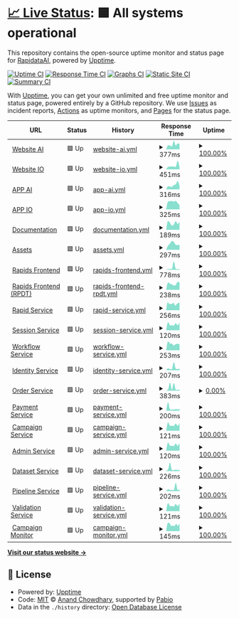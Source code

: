 # [📈 Live Status](https://RapidataAI.github.io/upptime): <!--live status--> **🟩 All systems operational**

This repository contains the open-source uptime monitor and status page for [RapidataAI](https://RapidataAI.github.io/upptime), powered by [Upptime](https://github.com/upptime/upptime).

[![Uptime CI](https://github.com/RapidataAI/upptime/workflows/Uptime%20CI/badge.svg)](https://github.com/RapidataAI/upptime/actions?query=workflow%3A%22Uptime+CI%22)
[![Response Time CI](https://github.com/RapidataAI/upptime/workflows/Response%20Time%20CI/badge.svg)](https://github.com/RapidataAI/upptime/actions?query=workflow%3A%22Response+Time+CI%22)
[![Graphs CI](https://github.com/RapidataAI/upptime/workflows/Graphs%20CI/badge.svg)](https://github.com/RapidataAI/upptime/actions?query=workflow%3A%22Graphs+CI%22)
[![Static Site CI](https://github.com/RapidataAI/upptime/workflows/Static%20Site%20CI/badge.svg)](https://github.com/RapidataAI/upptime/actions?query=workflow%3A%22Static+Site+CI%22)
[![Summary CI](https://github.com/RapidataAI/upptime/workflows/Summary%20CI/badge.svg)](https://github.com/RapidataAI/upptime/actions?query=workflow%3A%22Summary+CI%22)

With [Upptime](https://upptime.js.org), you can get your own unlimited and free uptime monitor and status page, powered entirely by a GitHub repository. We use [Issues](https://github.com/RapidataAI/upptime/issues) as incident reports, [Actions](https://github.com/RapidataAI/upptime/actions) as uptime monitors, and [Pages](https://RapidataAI.github.io/upptime) for the status page.

<!--start: status pages-->
<!-- This summary is generated by Upptime (https://github.com/upptime/upptime) -->
<!-- Do not edit this manually, your changes will be overwritten -->
<!-- prettier-ignore -->
| URL | Status | History | Response Time | Uptime |
| --- | ------ | ------- | ------------- | ------ |
| <img alt="" src="https://icons.duckduckgo.com/ip3/www.rapidata.ai.ico" height="13"> [Website AI](https://www.rapidata.ai) | 🟩 Up | [website-ai.yml](https://github.com/RapidataAI/upptime/commits/HEAD/history/website-ai.yml) | <details><summary><img alt="Response time graph" src="./graphs/website-ai/response-time-week.png" height="20"> 377ms</summary><br><a href="https://rapidataai.github.io/upptime/history/website-ai"><img alt="Response time 414" src="https://img.shields.io/endpoint?url=https%3A%2F%2Fraw.githubusercontent.com%2FRapidataAI%2Fupptime%2FHEAD%2Fapi%2Fwebsite-ai%2Fresponse-time.json"></a><br><a href="https://rapidataai.github.io/upptime/history/website-ai"><img alt="24-hour response time 431" src="https://img.shields.io/endpoint?url=https%3A%2F%2Fraw.githubusercontent.com%2FRapidataAI%2Fupptime%2FHEAD%2Fapi%2Fwebsite-ai%2Fresponse-time-day.json"></a><br><a href="https://rapidataai.github.io/upptime/history/website-ai"><img alt="7-day response time 377" src="https://img.shields.io/endpoint?url=https%3A%2F%2Fraw.githubusercontent.com%2FRapidataAI%2Fupptime%2FHEAD%2Fapi%2Fwebsite-ai%2Fresponse-time-week.json"></a><br><a href="https://rapidataai.github.io/upptime/history/website-ai"><img alt="30-day response time 350" src="https://img.shields.io/endpoint?url=https%3A%2F%2Fraw.githubusercontent.com%2FRapidataAI%2Fupptime%2FHEAD%2Fapi%2Fwebsite-ai%2Fresponse-time-month.json"></a><br><a href="https://rapidataai.github.io/upptime/history/website-ai"><img alt="1-year response time 414" src="https://img.shields.io/endpoint?url=https%3A%2F%2Fraw.githubusercontent.com%2FRapidataAI%2Fupptime%2FHEAD%2Fapi%2Fwebsite-ai%2Fresponse-time-year.json"></a></details> | <details><summary><a href="https://rapidataai.github.io/upptime/history/website-ai">100.00%</a></summary><a href="https://rapidataai.github.io/upptime/history/website-ai"><img alt="All-time uptime 99.99%" src="https://img.shields.io/endpoint?url=https%3A%2F%2Fraw.githubusercontent.com%2FRapidataAI%2Fupptime%2FHEAD%2Fapi%2Fwebsite-ai%2Fuptime.json"></a><br><a href="https://rapidataai.github.io/upptime/history/website-ai"><img alt="24-hour uptime 100.00%" src="https://img.shields.io/endpoint?url=https%3A%2F%2Fraw.githubusercontent.com%2FRapidataAI%2Fupptime%2FHEAD%2Fapi%2Fwebsite-ai%2Fuptime-day.json"></a><br><a href="https://rapidataai.github.io/upptime/history/website-ai"><img alt="7-day uptime 100.00%" src="https://img.shields.io/endpoint?url=https%3A%2F%2Fraw.githubusercontent.com%2FRapidataAI%2Fupptime%2FHEAD%2Fapi%2Fwebsite-ai%2Fuptime-week.json"></a><br><a href="https://rapidataai.github.io/upptime/history/website-ai"><img alt="30-day uptime 100.00%" src="https://img.shields.io/endpoint?url=https%3A%2F%2Fraw.githubusercontent.com%2FRapidataAI%2Fupptime%2FHEAD%2Fapi%2Fwebsite-ai%2Fuptime-month.json"></a><br><a href="https://rapidataai.github.io/upptime/history/website-ai"><img alt="1-year uptime 99.99%" src="https://img.shields.io/endpoint?url=https%3A%2F%2Fraw.githubusercontent.com%2FRapidataAI%2Fupptime%2FHEAD%2Fapi%2Fwebsite-ai%2Fuptime-year.json"></a></details>
| <img alt="" src="https://icons.duckduckgo.com/ip3/www.rapidata.io.ico" height="13"> [Website IO](https://www.rapidata.io) | 🟩 Up | [website-io.yml](https://github.com/RapidataAI/upptime/commits/HEAD/history/website-io.yml) | <details><summary><img alt="Response time graph" src="./graphs/website-io/response-time-week.png" height="20"> 451ms</summary><br><a href="https://rapidataai.github.io/upptime/history/website-io"><img alt="Response time 443" src="https://img.shields.io/endpoint?url=https%3A%2F%2Fraw.githubusercontent.com%2FRapidataAI%2Fupptime%2FHEAD%2Fapi%2Fwebsite-io%2Fresponse-time.json"></a><br><a href="https://rapidataai.github.io/upptime/history/website-io"><img alt="24-hour response time 304" src="https://img.shields.io/endpoint?url=https%3A%2F%2Fraw.githubusercontent.com%2FRapidataAI%2Fupptime%2FHEAD%2Fapi%2Fwebsite-io%2Fresponse-time-day.json"></a><br><a href="https://rapidataai.github.io/upptime/history/website-io"><img alt="7-day response time 451" src="https://img.shields.io/endpoint?url=https%3A%2F%2Fraw.githubusercontent.com%2FRapidataAI%2Fupptime%2FHEAD%2Fapi%2Fwebsite-io%2Fresponse-time-week.json"></a><br><a href="https://rapidataai.github.io/upptime/history/website-io"><img alt="30-day response time 351" src="https://img.shields.io/endpoint?url=https%3A%2F%2Fraw.githubusercontent.com%2FRapidataAI%2Fupptime%2FHEAD%2Fapi%2Fwebsite-io%2Fresponse-time-month.json"></a><br><a href="https://rapidataai.github.io/upptime/history/website-io"><img alt="1-year response time 443" src="https://img.shields.io/endpoint?url=https%3A%2F%2Fraw.githubusercontent.com%2FRapidataAI%2Fupptime%2FHEAD%2Fapi%2Fwebsite-io%2Fresponse-time-year.json"></a></details> | <details><summary><a href="https://rapidataai.github.io/upptime/history/website-io">100.00%</a></summary><a href="https://rapidataai.github.io/upptime/history/website-io"><img alt="All-time uptime 99.99%" src="https://img.shields.io/endpoint?url=https%3A%2F%2Fraw.githubusercontent.com%2FRapidataAI%2Fupptime%2FHEAD%2Fapi%2Fwebsite-io%2Fuptime.json"></a><br><a href="https://rapidataai.github.io/upptime/history/website-io"><img alt="24-hour uptime 100.00%" src="https://img.shields.io/endpoint?url=https%3A%2F%2Fraw.githubusercontent.com%2FRapidataAI%2Fupptime%2FHEAD%2Fapi%2Fwebsite-io%2Fuptime-day.json"></a><br><a href="https://rapidataai.github.io/upptime/history/website-io"><img alt="7-day uptime 100.00%" src="https://img.shields.io/endpoint?url=https%3A%2F%2Fraw.githubusercontent.com%2FRapidataAI%2Fupptime%2FHEAD%2Fapi%2Fwebsite-io%2Fuptime-week.json"></a><br><a href="https://rapidataai.github.io/upptime/history/website-io"><img alt="30-day uptime 100.00%" src="https://img.shields.io/endpoint?url=https%3A%2F%2Fraw.githubusercontent.com%2FRapidataAI%2Fupptime%2FHEAD%2Fapi%2Fwebsite-io%2Fuptime-month.json"></a><br><a href="https://rapidataai.github.io/upptime/history/website-io"><img alt="1-year uptime 99.99%" src="https://img.shields.io/endpoint?url=https%3A%2F%2Fraw.githubusercontent.com%2FRapidataAI%2Fupptime%2FHEAD%2Fapi%2Fwebsite-io%2Fuptime-year.json"></a></details>
| <img alt="" src="https://icons.duckduckgo.com/ip3/app.rapidata.ai.ico" height="13"> [APP AI](https://app.rapidata.ai) | 🟩 Up | [app-ai.yml](https://github.com/RapidataAI/upptime/commits/HEAD/history/app-ai.yml) | <details><summary><img alt="Response time graph" src="./graphs/app-ai/response-time-week.png" height="20"> 316ms</summary><br><a href="https://rapidataai.github.io/upptime/history/app-ai"><img alt="Response time 455" src="https://img.shields.io/endpoint?url=https%3A%2F%2Fraw.githubusercontent.com%2FRapidataAI%2Fupptime%2FHEAD%2Fapi%2Fapp-ai%2Fresponse-time.json"></a><br><a href="https://rapidataai.github.io/upptime/history/app-ai"><img alt="24-hour response time 226" src="https://img.shields.io/endpoint?url=https%3A%2F%2Fraw.githubusercontent.com%2FRapidataAI%2Fupptime%2FHEAD%2Fapi%2Fapp-ai%2Fresponse-time-day.json"></a><br><a href="https://rapidataai.github.io/upptime/history/app-ai"><img alt="7-day response time 316" src="https://img.shields.io/endpoint?url=https%3A%2F%2Fraw.githubusercontent.com%2FRapidataAI%2Fupptime%2FHEAD%2Fapi%2Fapp-ai%2Fresponse-time-week.json"></a><br><a href="https://rapidataai.github.io/upptime/history/app-ai"><img alt="30-day response time 306" src="https://img.shields.io/endpoint?url=https%3A%2F%2Fraw.githubusercontent.com%2FRapidataAI%2Fupptime%2FHEAD%2Fapi%2Fapp-ai%2Fresponse-time-month.json"></a><br><a href="https://rapidataai.github.io/upptime/history/app-ai"><img alt="1-year response time 455" src="https://img.shields.io/endpoint?url=https%3A%2F%2Fraw.githubusercontent.com%2FRapidataAI%2Fupptime%2FHEAD%2Fapi%2Fapp-ai%2Fresponse-time-year.json"></a></details> | <details><summary><a href="https://rapidataai.github.io/upptime/history/app-ai">100.00%</a></summary><a href="https://rapidataai.github.io/upptime/history/app-ai"><img alt="All-time uptime 99.99%" src="https://img.shields.io/endpoint?url=https%3A%2F%2Fraw.githubusercontent.com%2FRapidataAI%2Fupptime%2FHEAD%2Fapi%2Fapp-ai%2Fuptime.json"></a><br><a href="https://rapidataai.github.io/upptime/history/app-ai"><img alt="24-hour uptime 100.00%" src="https://img.shields.io/endpoint?url=https%3A%2F%2Fraw.githubusercontent.com%2FRapidataAI%2Fupptime%2FHEAD%2Fapi%2Fapp-ai%2Fuptime-day.json"></a><br><a href="https://rapidataai.github.io/upptime/history/app-ai"><img alt="7-day uptime 100.00%" src="https://img.shields.io/endpoint?url=https%3A%2F%2Fraw.githubusercontent.com%2FRapidataAI%2Fupptime%2FHEAD%2Fapi%2Fapp-ai%2Fuptime-week.json"></a><br><a href="https://rapidataai.github.io/upptime/history/app-ai"><img alt="30-day uptime 100.00%" src="https://img.shields.io/endpoint?url=https%3A%2F%2Fraw.githubusercontent.com%2FRapidataAI%2Fupptime%2FHEAD%2Fapi%2Fapp-ai%2Fuptime-month.json"></a><br><a href="https://rapidataai.github.io/upptime/history/app-ai"><img alt="1-year uptime 99.99%" src="https://img.shields.io/endpoint?url=https%3A%2F%2Fraw.githubusercontent.com%2FRapidataAI%2Fupptime%2FHEAD%2Fapi%2Fapp-ai%2Fuptime-year.json"></a></details>
| <img alt="" src="https://icons.duckduckgo.com/ip3/app.rapidata.io.ico" height="13"> [APP IO](https://app.rapidata.io) | 🟩 Up | [app-io.yml](https://github.com/RapidataAI/upptime/commits/HEAD/history/app-io.yml) | <details><summary><img alt="Response time graph" src="./graphs/app-io/response-time-week.png" height="20"> 325ms</summary><br><a href="https://rapidataai.github.io/upptime/history/app-io"><img alt="Response time 1052" src="https://img.shields.io/endpoint?url=https%3A%2F%2Fraw.githubusercontent.com%2FRapidataAI%2Fupptime%2FHEAD%2Fapi%2Fapp-io%2Fresponse-time.json"></a><br><a href="https://rapidataai.github.io/upptime/history/app-io"><img alt="24-hour response time 193" src="https://img.shields.io/endpoint?url=https%3A%2F%2Fraw.githubusercontent.com%2FRapidataAI%2Fupptime%2FHEAD%2Fapi%2Fapp-io%2Fresponse-time-day.json"></a><br><a href="https://rapidataai.github.io/upptime/history/app-io"><img alt="7-day response time 325" src="https://img.shields.io/endpoint?url=https%3A%2F%2Fraw.githubusercontent.com%2FRapidataAI%2Fupptime%2FHEAD%2Fapi%2Fapp-io%2Fresponse-time-week.json"></a><br><a href="https://rapidataai.github.io/upptime/history/app-io"><img alt="30-day response time 322" src="https://img.shields.io/endpoint?url=https%3A%2F%2Fraw.githubusercontent.com%2FRapidataAI%2Fupptime%2FHEAD%2Fapi%2Fapp-io%2Fresponse-time-month.json"></a><br><a href="https://rapidataai.github.io/upptime/history/app-io"><img alt="1-year response time 1052" src="https://img.shields.io/endpoint?url=https%3A%2F%2Fraw.githubusercontent.com%2FRapidataAI%2Fupptime%2FHEAD%2Fapi%2Fapp-io%2Fresponse-time-year.json"></a></details> | <details><summary><a href="https://rapidataai.github.io/upptime/history/app-io">100.00%</a></summary><a href="https://rapidataai.github.io/upptime/history/app-io"><img alt="All-time uptime 100.00%" src="https://img.shields.io/endpoint?url=https%3A%2F%2Fraw.githubusercontent.com%2FRapidataAI%2Fupptime%2FHEAD%2Fapi%2Fapp-io%2Fuptime.json"></a><br><a href="https://rapidataai.github.io/upptime/history/app-io"><img alt="24-hour uptime 100.00%" src="https://img.shields.io/endpoint?url=https%3A%2F%2Fraw.githubusercontent.com%2FRapidataAI%2Fupptime%2FHEAD%2Fapi%2Fapp-io%2Fuptime-day.json"></a><br><a href="https://rapidataai.github.io/upptime/history/app-io"><img alt="7-day uptime 100.00%" src="https://img.shields.io/endpoint?url=https%3A%2F%2Fraw.githubusercontent.com%2FRapidataAI%2Fupptime%2FHEAD%2Fapi%2Fapp-io%2Fuptime-week.json"></a><br><a href="https://rapidataai.github.io/upptime/history/app-io"><img alt="30-day uptime 100.00%" src="https://img.shields.io/endpoint?url=https%3A%2F%2Fraw.githubusercontent.com%2FRapidataAI%2Fupptime%2FHEAD%2Fapi%2Fapp-io%2Fuptime-month.json"></a><br><a href="https://rapidataai.github.io/upptime/history/app-io"><img alt="1-year uptime 100.00%" src="https://img.shields.io/endpoint?url=https%3A%2F%2Fraw.githubusercontent.com%2FRapidataAI%2Fupptime%2FHEAD%2Fapi%2Fapp-io%2Fuptime-year.json"></a></details>
| <img alt="" src="https://icons.duckduckgo.com/ip3/docs.rapidata.ai.ico" height="13"> [Documentation](https://docs.rapidata.ai) | 🟩 Up | [documentation.yml](https://github.com/RapidataAI/upptime/commits/HEAD/history/documentation.yml) | <details><summary><img alt="Response time graph" src="./graphs/documentation/response-time-week.png" height="20"> 189ms</summary><br><a href="https://rapidataai.github.io/upptime/history/documentation"><img alt="Response time 206" src="https://img.shields.io/endpoint?url=https%3A%2F%2Fraw.githubusercontent.com%2FRapidataAI%2Fupptime%2FHEAD%2Fapi%2Fdocumentation%2Fresponse-time.json"></a><br><a href="https://rapidataai.github.io/upptime/history/documentation"><img alt="24-hour response time 219" src="https://img.shields.io/endpoint?url=https%3A%2F%2Fraw.githubusercontent.com%2FRapidataAI%2Fupptime%2FHEAD%2Fapi%2Fdocumentation%2Fresponse-time-day.json"></a><br><a href="https://rapidataai.github.io/upptime/history/documentation"><img alt="7-day response time 189" src="https://img.shields.io/endpoint?url=https%3A%2F%2Fraw.githubusercontent.com%2FRapidataAI%2Fupptime%2FHEAD%2Fapi%2Fdocumentation%2Fresponse-time-week.json"></a><br><a href="https://rapidataai.github.io/upptime/history/documentation"><img alt="30-day response time 186" src="https://img.shields.io/endpoint?url=https%3A%2F%2Fraw.githubusercontent.com%2FRapidataAI%2Fupptime%2FHEAD%2Fapi%2Fdocumentation%2Fresponse-time-month.json"></a><br><a href="https://rapidataai.github.io/upptime/history/documentation"><img alt="1-year response time 206" src="https://img.shields.io/endpoint?url=https%3A%2F%2Fraw.githubusercontent.com%2FRapidataAI%2Fupptime%2FHEAD%2Fapi%2Fdocumentation%2Fresponse-time-year.json"></a></details> | <details><summary><a href="https://rapidataai.github.io/upptime/history/documentation">100.00%</a></summary><a href="https://rapidataai.github.io/upptime/history/documentation"><img alt="All-time uptime 100.00%" src="https://img.shields.io/endpoint?url=https%3A%2F%2Fraw.githubusercontent.com%2FRapidataAI%2Fupptime%2FHEAD%2Fapi%2Fdocumentation%2Fuptime.json"></a><br><a href="https://rapidataai.github.io/upptime/history/documentation"><img alt="24-hour uptime 100.00%" src="https://img.shields.io/endpoint?url=https%3A%2F%2Fraw.githubusercontent.com%2FRapidataAI%2Fupptime%2FHEAD%2Fapi%2Fdocumentation%2Fuptime-day.json"></a><br><a href="https://rapidataai.github.io/upptime/history/documentation"><img alt="7-day uptime 100.00%" src="https://img.shields.io/endpoint?url=https%3A%2F%2Fraw.githubusercontent.com%2FRapidataAI%2Fupptime%2FHEAD%2Fapi%2Fdocumentation%2Fuptime-week.json"></a><br><a href="https://rapidataai.github.io/upptime/history/documentation"><img alt="30-day uptime 100.00%" src="https://img.shields.io/endpoint?url=https%3A%2F%2Fraw.githubusercontent.com%2FRapidataAI%2Fupptime%2FHEAD%2Fapi%2Fdocumentation%2Fuptime-month.json"></a><br><a href="https://rapidataai.github.io/upptime/history/documentation"><img alt="1-year uptime 100.00%" src="https://img.shields.io/endpoint?url=https%3A%2F%2Fraw.githubusercontent.com%2FRapidataAI%2Fupptime%2FHEAD%2Fapi%2Fdocumentation%2Fuptime-year.json"></a></details>
| <img alt="" src="https://icons.duckduckgo.com/ip3/assets.rapidata.ai.ico" height="13"> [Assets](https://assets.rapidata.ai) | 🟩 Up | [assets.yml](https://github.com/RapidataAI/upptime/commits/HEAD/history/assets.yml) | <details><summary><img alt="Response time graph" src="./graphs/assets/response-time-week.png" height="20"> 297ms</summary><br><a href="https://rapidataai.github.io/upptime/history/assets"><img alt="Response time 316" src="https://img.shields.io/endpoint?url=https%3A%2F%2Fraw.githubusercontent.com%2FRapidataAI%2Fupptime%2FHEAD%2Fapi%2Fassets%2Fresponse-time.json"></a><br><a href="https://rapidataai.github.io/upptime/history/assets"><img alt="24-hour response time 247" src="https://img.shields.io/endpoint?url=https%3A%2F%2Fraw.githubusercontent.com%2FRapidataAI%2Fupptime%2FHEAD%2Fapi%2Fassets%2Fresponse-time-day.json"></a><br><a href="https://rapidataai.github.io/upptime/history/assets"><img alt="7-day response time 297" src="https://img.shields.io/endpoint?url=https%3A%2F%2Fraw.githubusercontent.com%2FRapidataAI%2Fupptime%2FHEAD%2Fapi%2Fassets%2Fresponse-time-week.json"></a><br><a href="https://rapidataai.github.io/upptime/history/assets"><img alt="30-day response time 314" src="https://img.shields.io/endpoint?url=https%3A%2F%2Fraw.githubusercontent.com%2FRapidataAI%2Fupptime%2FHEAD%2Fapi%2Fassets%2Fresponse-time-month.json"></a><br><a href="https://rapidataai.github.io/upptime/history/assets"><img alt="1-year response time 316" src="https://img.shields.io/endpoint?url=https%3A%2F%2Fraw.githubusercontent.com%2FRapidataAI%2Fupptime%2FHEAD%2Fapi%2Fassets%2Fresponse-time-year.json"></a></details> | <details><summary><a href="https://rapidataai.github.io/upptime/history/assets">100.00%</a></summary><a href="https://rapidataai.github.io/upptime/history/assets"><img alt="All-time uptime 100.00%" src="https://img.shields.io/endpoint?url=https%3A%2F%2Fraw.githubusercontent.com%2FRapidataAI%2Fupptime%2FHEAD%2Fapi%2Fassets%2Fuptime.json"></a><br><a href="https://rapidataai.github.io/upptime/history/assets"><img alt="24-hour uptime 100.00%" src="https://img.shields.io/endpoint?url=https%3A%2F%2Fraw.githubusercontent.com%2FRapidataAI%2Fupptime%2FHEAD%2Fapi%2Fassets%2Fuptime-day.json"></a><br><a href="https://rapidataai.github.io/upptime/history/assets"><img alt="7-day uptime 100.00%" src="https://img.shields.io/endpoint?url=https%3A%2F%2Fraw.githubusercontent.com%2FRapidataAI%2Fupptime%2FHEAD%2Fapi%2Fassets%2Fuptime-week.json"></a><br><a href="https://rapidataai.github.io/upptime/history/assets"><img alt="30-day uptime 100.00%" src="https://img.shields.io/endpoint?url=https%3A%2F%2Fraw.githubusercontent.com%2FRapidataAI%2Fupptime%2FHEAD%2Fapi%2Fassets%2Fuptime-month.json"></a><br><a href="https://rapidataai.github.io/upptime/history/assets"><img alt="1-year uptime 100.00%" src="https://img.shields.io/endpoint?url=https%3A%2F%2Fraw.githubusercontent.com%2FRapidataAI%2Fupptime%2FHEAD%2Fapi%2Fassets%2Fuptime-year.json"></a></details>
| <img alt="" src="https://icons.duckduckgo.com/ip3/rapids.rapidata.ai.ico" height="13"> [Rapids Frontend](https://rapids.rapidata.ai/rapid) | 🟩 Up | [rapids-frontend.yml](https://github.com/RapidataAI/upptime/commits/HEAD/history/rapids-frontend.yml) | <details><summary><img alt="Response time graph" src="./graphs/rapids-frontend/response-time-week.png" height="20"> 778ms</summary><br><a href="https://rapidataai.github.io/upptime/history/rapids-frontend"><img alt="Response time 310" src="https://img.shields.io/endpoint?url=https%3A%2F%2Fraw.githubusercontent.com%2FRapidataAI%2Fupptime%2FHEAD%2Fapi%2Frapids-frontend%2Fresponse-time.json"></a><br><a href="https://rapidataai.github.io/upptime/history/rapids-frontend"><img alt="24-hour response time 252" src="https://img.shields.io/endpoint?url=https%3A%2F%2Fraw.githubusercontent.com%2FRapidataAI%2Fupptime%2FHEAD%2Fapi%2Frapids-frontend%2Fresponse-time-day.json"></a><br><a href="https://rapidataai.github.io/upptime/history/rapids-frontend"><img alt="7-day response time 778" src="https://img.shields.io/endpoint?url=https%3A%2F%2Fraw.githubusercontent.com%2FRapidataAI%2Fupptime%2FHEAD%2Fapi%2Frapids-frontend%2Fresponse-time-week.json"></a><br><a href="https://rapidataai.github.io/upptime/history/rapids-frontend"><img alt="30-day response time 366" src="https://img.shields.io/endpoint?url=https%3A%2F%2Fraw.githubusercontent.com%2FRapidataAI%2Fupptime%2FHEAD%2Fapi%2Frapids-frontend%2Fresponse-time-month.json"></a><br><a href="https://rapidataai.github.io/upptime/history/rapids-frontend"><img alt="1-year response time 310" src="https://img.shields.io/endpoint?url=https%3A%2F%2Fraw.githubusercontent.com%2FRapidataAI%2Fupptime%2FHEAD%2Fapi%2Frapids-frontend%2Fresponse-time-year.json"></a></details> | <details><summary><a href="https://rapidataai.github.io/upptime/history/rapids-frontend">100.00%</a></summary><a href="https://rapidataai.github.io/upptime/history/rapids-frontend"><img alt="All-time uptime 100.00%" src="https://img.shields.io/endpoint?url=https%3A%2F%2Fraw.githubusercontent.com%2FRapidataAI%2Fupptime%2FHEAD%2Fapi%2Frapids-frontend%2Fuptime.json"></a><br><a href="https://rapidataai.github.io/upptime/history/rapids-frontend"><img alt="24-hour uptime 100.00%" src="https://img.shields.io/endpoint?url=https%3A%2F%2Fraw.githubusercontent.com%2FRapidataAI%2Fupptime%2FHEAD%2Fapi%2Frapids-frontend%2Fuptime-day.json"></a><br><a href="https://rapidataai.github.io/upptime/history/rapids-frontend"><img alt="7-day uptime 100.00%" src="https://img.shields.io/endpoint?url=https%3A%2F%2Fraw.githubusercontent.com%2FRapidataAI%2Fupptime%2FHEAD%2Fapi%2Frapids-frontend%2Fuptime-week.json"></a><br><a href="https://rapidataai.github.io/upptime/history/rapids-frontend"><img alt="30-day uptime 100.00%" src="https://img.shields.io/endpoint?url=https%3A%2F%2Fraw.githubusercontent.com%2FRapidataAI%2Fupptime%2FHEAD%2Fapi%2Frapids-frontend%2Fuptime-month.json"></a><br><a href="https://rapidataai.github.io/upptime/history/rapids-frontend"><img alt="1-year uptime 100.00%" src="https://img.shields.io/endpoint?url=https%3A%2F%2Fraw.githubusercontent.com%2FRapidataAI%2Fupptime%2FHEAD%2Fapi%2Frapids-frontend%2Fuptime-year.json"></a></details>
| <img alt="" src="https://icons.duckduckgo.com/ip3/rapids.rpdt.net.ico" height="13"> [Rapids Frontend (RPDT)](https://rapids.rpdt.net/rapid) | 🟩 Up | [rapids-frontend-rpdt.yml](https://github.com/RapidataAI/upptime/commits/HEAD/history/rapids-frontend-rpdt.yml) | <details><summary><img alt="Response time graph" src="./graphs/rapids-frontend-rpdt/response-time-week.png" height="20"> 238ms</summary><br><a href="https://rapidataai.github.io/upptime/history/rapids-frontend-rpdt"><img alt="Response time 226" src="https://img.shields.io/endpoint?url=https%3A%2F%2Fraw.githubusercontent.com%2FRapidataAI%2Fupptime%2FHEAD%2Fapi%2Frapids-frontend-rpdt%2Fresponse-time.json"></a><br><a href="https://rapidataai.github.io/upptime/history/rapids-frontend-rpdt"><img alt="24-hour response time 287" src="https://img.shields.io/endpoint?url=https%3A%2F%2Fraw.githubusercontent.com%2FRapidataAI%2Fupptime%2FHEAD%2Fapi%2Frapids-frontend-rpdt%2Fresponse-time-day.json"></a><br><a href="https://rapidataai.github.io/upptime/history/rapids-frontend-rpdt"><img alt="7-day response time 238" src="https://img.shields.io/endpoint?url=https%3A%2F%2Fraw.githubusercontent.com%2FRapidataAI%2Fupptime%2FHEAD%2Fapi%2Frapids-frontend-rpdt%2Fresponse-time-week.json"></a><br><a href="https://rapidataai.github.io/upptime/history/rapids-frontend-rpdt"><img alt="30-day response time 236" src="https://img.shields.io/endpoint?url=https%3A%2F%2Fraw.githubusercontent.com%2FRapidataAI%2Fupptime%2FHEAD%2Fapi%2Frapids-frontend-rpdt%2Fresponse-time-month.json"></a><br><a href="https://rapidataai.github.io/upptime/history/rapids-frontend-rpdt"><img alt="1-year response time 226" src="https://img.shields.io/endpoint?url=https%3A%2F%2Fraw.githubusercontent.com%2FRapidataAI%2Fupptime%2FHEAD%2Fapi%2Frapids-frontend-rpdt%2Fresponse-time-year.json"></a></details> | <details><summary><a href="https://rapidataai.github.io/upptime/history/rapids-frontend-rpdt">100.00%</a></summary><a href="https://rapidataai.github.io/upptime/history/rapids-frontend-rpdt"><img alt="All-time uptime 100.00%" src="https://img.shields.io/endpoint?url=https%3A%2F%2Fraw.githubusercontent.com%2FRapidataAI%2Fupptime%2FHEAD%2Fapi%2Frapids-frontend-rpdt%2Fuptime.json"></a><br><a href="https://rapidataai.github.io/upptime/history/rapids-frontend-rpdt"><img alt="24-hour uptime 100.00%" src="https://img.shields.io/endpoint?url=https%3A%2F%2Fraw.githubusercontent.com%2FRapidataAI%2Fupptime%2FHEAD%2Fapi%2Frapids-frontend-rpdt%2Fuptime-day.json"></a><br><a href="https://rapidataai.github.io/upptime/history/rapids-frontend-rpdt"><img alt="7-day uptime 100.00%" src="https://img.shields.io/endpoint?url=https%3A%2F%2Fraw.githubusercontent.com%2FRapidataAI%2Fupptime%2FHEAD%2Fapi%2Frapids-frontend-rpdt%2Fuptime-week.json"></a><br><a href="https://rapidataai.github.io/upptime/history/rapids-frontend-rpdt"><img alt="30-day uptime 100.00%" src="https://img.shields.io/endpoint?url=https%3A%2F%2Fraw.githubusercontent.com%2FRapidataAI%2Fupptime%2FHEAD%2Fapi%2Frapids-frontend-rpdt%2Fuptime-month.json"></a><br><a href="https://rapidataai.github.io/upptime/history/rapids-frontend-rpdt"><img alt="1-year uptime 100.00%" src="https://img.shields.io/endpoint?url=https%3A%2F%2Fraw.githubusercontent.com%2FRapidataAI%2Fupptime%2FHEAD%2Fapi%2Frapids-frontend-rpdt%2Fuptime-year.json"></a></details>
| <img alt="" src="https://icons.duckduckgo.com/ip3/api.rpdt.net.ico" height="13"> [Rapid Service](https://api.rpdt.net/Rapid/health) | 🟩 Up | [rapid-service.yml](https://github.com/RapidataAI/upptime/commits/HEAD/history/rapid-service.yml) | <details><summary><img alt="Response time graph" src="./graphs/rapid-service/response-time-week.png" height="20"> 256ms</summary><br><a href="https://rapidataai.github.io/upptime/history/rapid-service"><img alt="Response time 345" src="https://img.shields.io/endpoint?url=https%3A%2F%2Fraw.githubusercontent.com%2FRapidataAI%2Fupptime%2FHEAD%2Fapi%2Frapid-service%2Fresponse-time.json"></a><br><a href="https://rapidataai.github.io/upptime/history/rapid-service"><img alt="24-hour response time 282" src="https://img.shields.io/endpoint?url=https%3A%2F%2Fraw.githubusercontent.com%2FRapidataAI%2Fupptime%2FHEAD%2Fapi%2Frapid-service%2Fresponse-time-day.json"></a><br><a href="https://rapidataai.github.io/upptime/history/rapid-service"><img alt="7-day response time 256" src="https://img.shields.io/endpoint?url=https%3A%2F%2Fraw.githubusercontent.com%2FRapidataAI%2Fupptime%2FHEAD%2Fapi%2Frapid-service%2Fresponse-time-week.json"></a><br><a href="https://rapidataai.github.io/upptime/history/rapid-service"><img alt="30-day response time 238" src="https://img.shields.io/endpoint?url=https%3A%2F%2Fraw.githubusercontent.com%2FRapidataAI%2Fupptime%2FHEAD%2Fapi%2Frapid-service%2Fresponse-time-month.json"></a><br><a href="https://rapidataai.github.io/upptime/history/rapid-service"><img alt="1-year response time 345" src="https://img.shields.io/endpoint?url=https%3A%2F%2Fraw.githubusercontent.com%2FRapidataAI%2Fupptime%2FHEAD%2Fapi%2Frapid-service%2Fresponse-time-year.json"></a></details> | <details><summary><a href="https://rapidataai.github.io/upptime/history/rapid-service">100.00%</a></summary><a href="https://rapidataai.github.io/upptime/history/rapid-service"><img alt="All-time uptime 85.81%" src="https://img.shields.io/endpoint?url=https%3A%2F%2Fraw.githubusercontent.com%2FRapidataAI%2Fupptime%2FHEAD%2Fapi%2Frapid-service%2Fuptime.json"></a><br><a href="https://rapidataai.github.io/upptime/history/rapid-service"><img alt="24-hour uptime 100.00%" src="https://img.shields.io/endpoint?url=https%3A%2F%2Fraw.githubusercontent.com%2FRapidataAI%2Fupptime%2FHEAD%2Fapi%2Frapid-service%2Fuptime-day.json"></a><br><a href="https://rapidataai.github.io/upptime/history/rapid-service"><img alt="7-day uptime 100.00%" src="https://img.shields.io/endpoint?url=https%3A%2F%2Fraw.githubusercontent.com%2FRapidataAI%2Fupptime%2FHEAD%2Fapi%2Frapid-service%2Fuptime-week.json"></a><br><a href="https://rapidataai.github.io/upptime/history/rapid-service"><img alt="30-day uptime 100.00%" src="https://img.shields.io/endpoint?url=https%3A%2F%2Fraw.githubusercontent.com%2FRapidataAI%2Fupptime%2FHEAD%2Fapi%2Frapid-service%2Fuptime-month.json"></a><br><a href="https://rapidataai.github.io/upptime/history/rapid-service"><img alt="1-year uptime 85.81%" src="https://img.shields.io/endpoint?url=https%3A%2F%2Fraw.githubusercontent.com%2FRapidataAI%2Fupptime%2FHEAD%2Fapi%2Frapid-service%2Fuptime-year.json"></a></details>
| <img alt="" src="https://icons.duckduckgo.com/ip3/api.rpdt.net.ico" height="13"> [Session Service](https://api.rpdt.net/Session/health) | 🟩 Up | [session-service.yml](https://github.com/RapidataAI/upptime/commits/HEAD/history/session-service.yml) | <details><summary><img alt="Response time graph" src="./graphs/session-service/response-time-week.png" height="20"> 120ms</summary><br><a href="https://rapidataai.github.io/upptime/history/session-service"><img alt="Response time 156" src="https://img.shields.io/endpoint?url=https%3A%2F%2Fraw.githubusercontent.com%2FRapidataAI%2Fupptime%2FHEAD%2Fapi%2Fsession-service%2Fresponse-time.json"></a><br><a href="https://rapidataai.github.io/upptime/history/session-service"><img alt="24-hour response time 152" src="https://img.shields.io/endpoint?url=https%3A%2F%2Fraw.githubusercontent.com%2FRapidataAI%2Fupptime%2FHEAD%2Fapi%2Fsession-service%2Fresponse-time-day.json"></a><br><a href="https://rapidataai.github.io/upptime/history/session-service"><img alt="7-day response time 120" src="https://img.shields.io/endpoint?url=https%3A%2F%2Fraw.githubusercontent.com%2FRapidataAI%2Fupptime%2FHEAD%2Fapi%2Fsession-service%2Fresponse-time-week.json"></a><br><a href="https://rapidataai.github.io/upptime/history/session-service"><img alt="30-day response time 111" src="https://img.shields.io/endpoint?url=https%3A%2F%2Fraw.githubusercontent.com%2FRapidataAI%2Fupptime%2FHEAD%2Fapi%2Fsession-service%2Fresponse-time-month.json"></a><br><a href="https://rapidataai.github.io/upptime/history/session-service"><img alt="1-year response time 156" src="https://img.shields.io/endpoint?url=https%3A%2F%2Fraw.githubusercontent.com%2FRapidataAI%2Fupptime%2FHEAD%2Fapi%2Fsession-service%2Fresponse-time-year.json"></a></details> | <details><summary><a href="https://rapidataai.github.io/upptime/history/session-service">100.00%</a></summary><a href="https://rapidataai.github.io/upptime/history/session-service"><img alt="All-time uptime 89.48%" src="https://img.shields.io/endpoint?url=https%3A%2F%2Fraw.githubusercontent.com%2FRapidataAI%2Fupptime%2FHEAD%2Fapi%2Fsession-service%2Fuptime.json"></a><br><a href="https://rapidataai.github.io/upptime/history/session-service"><img alt="24-hour uptime 100.00%" src="https://img.shields.io/endpoint?url=https%3A%2F%2Fraw.githubusercontent.com%2FRapidataAI%2Fupptime%2FHEAD%2Fapi%2Fsession-service%2Fuptime-day.json"></a><br><a href="https://rapidataai.github.io/upptime/history/session-service"><img alt="7-day uptime 100.00%" src="https://img.shields.io/endpoint?url=https%3A%2F%2Fraw.githubusercontent.com%2FRapidataAI%2Fupptime%2FHEAD%2Fapi%2Fsession-service%2Fuptime-week.json"></a><br><a href="https://rapidataai.github.io/upptime/history/session-service"><img alt="30-day uptime 100.00%" src="https://img.shields.io/endpoint?url=https%3A%2F%2Fraw.githubusercontent.com%2FRapidataAI%2Fupptime%2FHEAD%2Fapi%2Fsession-service%2Fuptime-month.json"></a><br><a href="https://rapidataai.github.io/upptime/history/session-service"><img alt="1-year uptime 89.48%" src="https://img.shields.io/endpoint?url=https%3A%2F%2Fraw.githubusercontent.com%2FRapidataAI%2Fupptime%2FHEAD%2Fapi%2Fsession-service%2Fuptime-year.json"></a></details>
| <img alt="" src="https://icons.duckduckgo.com/ip3/api.rapidata.ai.ico" height="13"> [Workflow Service](https://api.rapidata.ai/Workflow/health) | 🟩 Up | [workflow-service.yml](https://github.com/RapidataAI/upptime/commits/HEAD/history/workflow-service.yml) | <details><summary><img alt="Response time graph" src="./graphs/workflow-service/response-time-week.png" height="20"> 253ms</summary><br><a href="https://rapidataai.github.io/upptime/history/workflow-service"><img alt="Response time 371" src="https://img.shields.io/endpoint?url=https%3A%2F%2Fraw.githubusercontent.com%2FRapidataAI%2Fupptime%2FHEAD%2Fapi%2Fworkflow-service%2Fresponse-time.json"></a><br><a href="https://rapidataai.github.io/upptime/history/workflow-service"><img alt="24-hour response time 237" src="https://img.shields.io/endpoint?url=https%3A%2F%2Fraw.githubusercontent.com%2FRapidataAI%2Fupptime%2FHEAD%2Fapi%2Fworkflow-service%2Fresponse-time-day.json"></a><br><a href="https://rapidataai.github.io/upptime/history/workflow-service"><img alt="7-day response time 253" src="https://img.shields.io/endpoint?url=https%3A%2F%2Fraw.githubusercontent.com%2FRapidataAI%2Fupptime%2FHEAD%2Fapi%2Fworkflow-service%2Fresponse-time-week.json"></a><br><a href="https://rapidataai.github.io/upptime/history/workflow-service"><img alt="30-day response time 252" src="https://img.shields.io/endpoint?url=https%3A%2F%2Fraw.githubusercontent.com%2FRapidataAI%2Fupptime%2FHEAD%2Fapi%2Fworkflow-service%2Fresponse-time-month.json"></a><br><a href="https://rapidataai.github.io/upptime/history/workflow-service"><img alt="1-year response time 371" src="https://img.shields.io/endpoint?url=https%3A%2F%2Fraw.githubusercontent.com%2FRapidataAI%2Fupptime%2FHEAD%2Fapi%2Fworkflow-service%2Fresponse-time-year.json"></a></details> | <details><summary><a href="https://rapidataai.github.io/upptime/history/workflow-service">100.00%</a></summary><a href="https://rapidataai.github.io/upptime/history/workflow-service"><img alt="All-time uptime 85.82%" src="https://img.shields.io/endpoint?url=https%3A%2F%2Fraw.githubusercontent.com%2FRapidataAI%2Fupptime%2FHEAD%2Fapi%2Fworkflow-service%2Fuptime.json"></a><br><a href="https://rapidataai.github.io/upptime/history/workflow-service"><img alt="24-hour uptime 100.00%" src="https://img.shields.io/endpoint?url=https%3A%2F%2Fraw.githubusercontent.com%2FRapidataAI%2Fupptime%2FHEAD%2Fapi%2Fworkflow-service%2Fuptime-day.json"></a><br><a href="https://rapidataai.github.io/upptime/history/workflow-service"><img alt="7-day uptime 100.00%" src="https://img.shields.io/endpoint?url=https%3A%2F%2Fraw.githubusercontent.com%2FRapidataAI%2Fupptime%2FHEAD%2Fapi%2Fworkflow-service%2Fuptime-week.json"></a><br><a href="https://rapidataai.github.io/upptime/history/workflow-service"><img alt="30-day uptime 100.00%" src="https://img.shields.io/endpoint?url=https%3A%2F%2Fraw.githubusercontent.com%2FRapidataAI%2Fupptime%2FHEAD%2Fapi%2Fworkflow-service%2Fuptime-month.json"></a><br><a href="https://rapidataai.github.io/upptime/history/workflow-service"><img alt="1-year uptime 85.82%" src="https://img.shields.io/endpoint?url=https%3A%2F%2Fraw.githubusercontent.com%2FRapidataAI%2Fupptime%2FHEAD%2Fapi%2Fworkflow-service%2Fuptime-year.json"></a></details>
| <img alt="" src="https://icons.duckduckgo.com/ip3/api.rapidata.ai.ico" height="13"> [Identity Service](https://api.rapidata.ai/Identity/health) | 🟩 Up | [identity-service.yml](https://github.com/RapidataAI/upptime/commits/HEAD/history/identity-service.yml) | <details><summary><img alt="Response time graph" src="./graphs/identity-service/response-time-week.png" height="20"> 207ms</summary><br><a href="https://rapidataai.github.io/upptime/history/identity-service"><img alt="Response time 156" src="https://img.shields.io/endpoint?url=https%3A%2F%2Fraw.githubusercontent.com%2FRapidataAI%2Fupptime%2FHEAD%2Fapi%2Fidentity-service%2Fresponse-time.json"></a><br><a href="https://rapidataai.github.io/upptime/history/identity-service"><img alt="24-hour response time 147" src="https://img.shields.io/endpoint?url=https%3A%2F%2Fraw.githubusercontent.com%2FRapidataAI%2Fupptime%2FHEAD%2Fapi%2Fidentity-service%2Fresponse-time-day.json"></a><br><a href="https://rapidataai.github.io/upptime/history/identity-service"><img alt="7-day response time 207" src="https://img.shields.io/endpoint?url=https%3A%2F%2Fraw.githubusercontent.com%2FRapidataAI%2Fupptime%2FHEAD%2Fapi%2Fidentity-service%2Fresponse-time-week.json"></a><br><a href="https://rapidataai.github.io/upptime/history/identity-service"><img alt="30-day response time 166" src="https://img.shields.io/endpoint?url=https%3A%2F%2Fraw.githubusercontent.com%2FRapidataAI%2Fupptime%2FHEAD%2Fapi%2Fidentity-service%2Fresponse-time-month.json"></a><br><a href="https://rapidataai.github.io/upptime/history/identity-service"><img alt="1-year response time 156" src="https://img.shields.io/endpoint?url=https%3A%2F%2Fraw.githubusercontent.com%2FRapidataAI%2Fupptime%2FHEAD%2Fapi%2Fidentity-service%2Fresponse-time-year.json"></a></details> | <details><summary><a href="https://rapidataai.github.io/upptime/history/identity-service">100.00%</a></summary><a href="https://rapidataai.github.io/upptime/history/identity-service"><img alt="All-time uptime 83.14%" src="https://img.shields.io/endpoint?url=https%3A%2F%2Fraw.githubusercontent.com%2FRapidataAI%2Fupptime%2FHEAD%2Fapi%2Fidentity-service%2Fuptime.json"></a><br><a href="https://rapidataai.github.io/upptime/history/identity-service"><img alt="24-hour uptime 100.00%" src="https://img.shields.io/endpoint?url=https%3A%2F%2Fraw.githubusercontent.com%2FRapidataAI%2Fupptime%2FHEAD%2Fapi%2Fidentity-service%2Fuptime-day.json"></a><br><a href="https://rapidataai.github.io/upptime/history/identity-service"><img alt="7-day uptime 100.00%" src="https://img.shields.io/endpoint?url=https%3A%2F%2Fraw.githubusercontent.com%2FRapidataAI%2Fupptime%2FHEAD%2Fapi%2Fidentity-service%2Fuptime-week.json"></a><br><a href="https://rapidataai.github.io/upptime/history/identity-service"><img alt="30-day uptime 100.00%" src="https://img.shields.io/endpoint?url=https%3A%2F%2Fraw.githubusercontent.com%2FRapidataAI%2Fupptime%2FHEAD%2Fapi%2Fidentity-service%2Fuptime-month.json"></a><br><a href="https://rapidataai.github.io/upptime/history/identity-service"><img alt="1-year uptime 83.14%" src="https://img.shields.io/endpoint?url=https%3A%2F%2Fraw.githubusercontent.com%2FRapidataAI%2Fupptime%2FHEAD%2Fapi%2Fidentity-service%2Fuptime-year.json"></a></details>
| <img alt="" src="https://icons.duckduckgo.com/ip3/api.rapidata.ai.ico" height="13"> [Order Service](https://api.rapidata.ai/Order/health) | 🟩 Up | [order-service.yml](https://github.com/RapidataAI/upptime/commits/HEAD/history/order-service.yml) | <details><summary><img alt="Response time graph" src="./graphs/order-service/response-time-week.png" height="20"> 383ms</summary><br><a href="https://rapidataai.github.io/upptime/history/order-service"><img alt="Response time 129" src="https://img.shields.io/endpoint?url=https%3A%2F%2Fraw.githubusercontent.com%2FRapidataAI%2Fupptime%2FHEAD%2Fapi%2Forder-service%2Fresponse-time.json"></a><br><a href="https://rapidataai.github.io/upptime/history/order-service"><img alt="24-hour response time 147" src="https://img.shields.io/endpoint?url=https%3A%2F%2Fraw.githubusercontent.com%2FRapidataAI%2Fupptime%2FHEAD%2Fapi%2Forder-service%2Fresponse-time-day.json"></a><br><a href="https://rapidataai.github.io/upptime/history/order-service"><img alt="7-day response time 383" src="https://img.shields.io/endpoint?url=https%3A%2F%2Fraw.githubusercontent.com%2FRapidataAI%2Fupptime%2FHEAD%2Fapi%2Forder-service%2Fresponse-time-week.json"></a><br><a href="https://rapidataai.github.io/upptime/history/order-service"><img alt="30-day response time 171" src="https://img.shields.io/endpoint?url=https%3A%2F%2Fraw.githubusercontent.com%2FRapidataAI%2Fupptime%2FHEAD%2Fapi%2Forder-service%2Fresponse-time-month.json"></a><br><a href="https://rapidataai.github.io/upptime/history/order-service"><img alt="1-year response time 129" src="https://img.shields.io/endpoint?url=https%3A%2F%2Fraw.githubusercontent.com%2FRapidataAI%2Fupptime%2FHEAD%2Fapi%2Forder-service%2Fresponse-time-year.json"></a></details> | <details><summary><a href="https://rapidataai.github.io/upptime/history/order-service">0.00%</a></summary><a href="https://rapidataai.github.io/upptime/history/order-service"><img alt="All-time uptime 47.23%" src="https://img.shields.io/endpoint?url=https%3A%2F%2Fraw.githubusercontent.com%2FRapidataAI%2Fupptime%2FHEAD%2Fapi%2Forder-service%2Fuptime.json"></a><br><a href="https://rapidataai.github.io/upptime/history/order-service"><img alt="24-hour uptime 0.00%" src="https://img.shields.io/endpoint?url=https%3A%2F%2Fraw.githubusercontent.com%2FRapidataAI%2Fupptime%2FHEAD%2Fapi%2Forder-service%2Fuptime-day.json"></a><br><a href="https://rapidataai.github.io/upptime/history/order-service"><img alt="7-day uptime 0.00%" src="https://img.shields.io/endpoint?url=https%3A%2F%2Fraw.githubusercontent.com%2FRapidataAI%2Fupptime%2FHEAD%2Fapi%2Forder-service%2Fuptime-week.json"></a><br><a href="https://rapidataai.github.io/upptime/history/order-service"><img alt="30-day uptime 0.00%" src="https://img.shields.io/endpoint?url=https%3A%2F%2Fraw.githubusercontent.com%2FRapidataAI%2Fupptime%2FHEAD%2Fapi%2Forder-service%2Fuptime-month.json"></a><br><a href="https://rapidataai.github.io/upptime/history/order-service"><img alt="1-year uptime 47.23%" src="https://img.shields.io/endpoint?url=https%3A%2F%2Fraw.githubusercontent.com%2FRapidataAI%2Fupptime%2FHEAD%2Fapi%2Forder-service%2Fuptime-year.json"></a></details>
| <img alt="" src="https://icons.duckduckgo.com/ip3/api.rapidata.ai.ico" height="13"> [Payment Service](https://api.rapidata.ai/Payment/health) | 🟩 Up | [payment-service.yml](https://github.com/RapidataAI/upptime/commits/HEAD/history/payment-service.yml) | <details><summary><img alt="Response time graph" src="./graphs/payment-service/response-time-week.png" height="20"> 200ms</summary><br><a href="https://rapidataai.github.io/upptime/history/payment-service"><img alt="Response time 127" src="https://img.shields.io/endpoint?url=https%3A%2F%2Fraw.githubusercontent.com%2FRapidataAI%2Fupptime%2FHEAD%2Fapi%2Fpayment-service%2Fresponse-time.json"></a><br><a href="https://rapidataai.github.io/upptime/history/payment-service"><img alt="24-hour response time 147" src="https://img.shields.io/endpoint?url=https%3A%2F%2Fraw.githubusercontent.com%2FRapidataAI%2Fupptime%2FHEAD%2Fapi%2Fpayment-service%2Fresponse-time-day.json"></a><br><a href="https://rapidataai.github.io/upptime/history/payment-service"><img alt="7-day response time 200" src="https://img.shields.io/endpoint?url=https%3A%2F%2Fraw.githubusercontent.com%2FRapidataAI%2Fupptime%2FHEAD%2Fapi%2Fpayment-service%2Fresponse-time-week.json"></a><br><a href="https://rapidataai.github.io/upptime/history/payment-service"><img alt="30-day response time 133" src="https://img.shields.io/endpoint?url=https%3A%2F%2Fraw.githubusercontent.com%2FRapidataAI%2Fupptime%2FHEAD%2Fapi%2Fpayment-service%2Fresponse-time-month.json"></a><br><a href="https://rapidataai.github.io/upptime/history/payment-service"><img alt="1-year response time 127" src="https://img.shields.io/endpoint?url=https%3A%2F%2Fraw.githubusercontent.com%2FRapidataAI%2Fupptime%2FHEAD%2Fapi%2Fpayment-service%2Fresponse-time-year.json"></a></details> | <details><summary><a href="https://rapidataai.github.io/upptime/history/payment-service">100.00%</a></summary><a href="https://rapidataai.github.io/upptime/history/payment-service"><img alt="All-time uptime 89.53%" src="https://img.shields.io/endpoint?url=https%3A%2F%2Fraw.githubusercontent.com%2FRapidataAI%2Fupptime%2FHEAD%2Fapi%2Fpayment-service%2Fuptime.json"></a><br><a href="https://rapidataai.github.io/upptime/history/payment-service"><img alt="24-hour uptime 100.00%" src="https://img.shields.io/endpoint?url=https%3A%2F%2Fraw.githubusercontent.com%2FRapidataAI%2Fupptime%2FHEAD%2Fapi%2Fpayment-service%2Fuptime-day.json"></a><br><a href="https://rapidataai.github.io/upptime/history/payment-service"><img alt="7-day uptime 100.00%" src="https://img.shields.io/endpoint?url=https%3A%2F%2Fraw.githubusercontent.com%2FRapidataAI%2Fupptime%2FHEAD%2Fapi%2Fpayment-service%2Fuptime-week.json"></a><br><a href="https://rapidataai.github.io/upptime/history/payment-service"><img alt="30-day uptime 100.00%" src="https://img.shields.io/endpoint?url=https%3A%2F%2Fraw.githubusercontent.com%2FRapidataAI%2Fupptime%2FHEAD%2Fapi%2Fpayment-service%2Fuptime-month.json"></a><br><a href="https://rapidataai.github.io/upptime/history/payment-service"><img alt="1-year uptime 89.53%" src="https://img.shields.io/endpoint?url=https%3A%2F%2Fraw.githubusercontent.com%2FRapidataAI%2Fupptime%2FHEAD%2Fapi%2Fpayment-service%2Fuptime-year.json"></a></details>
| <img alt="" src="https://icons.duckduckgo.com/ip3/api.rapidata.ai.ico" height="13"> [Campaign Service](https://api.rapidata.ai/Campaign/health) | 🟩 Up | [campaign-service.yml](https://github.com/RapidataAI/upptime/commits/HEAD/history/campaign-service.yml) | <details><summary><img alt="Response time graph" src="./graphs/campaign-service/response-time-week.png" height="20"> 121ms</summary><br><a href="https://rapidataai.github.io/upptime/history/campaign-service"><img alt="Response time 114" src="https://img.shields.io/endpoint?url=https%3A%2F%2Fraw.githubusercontent.com%2FRapidataAI%2Fupptime%2FHEAD%2Fapi%2Fcampaign-service%2Fresponse-time.json"></a><br><a href="https://rapidataai.github.io/upptime/history/campaign-service"><img alt="24-hour response time 149" src="https://img.shields.io/endpoint?url=https%3A%2F%2Fraw.githubusercontent.com%2FRapidataAI%2Fupptime%2FHEAD%2Fapi%2Fcampaign-service%2Fresponse-time-day.json"></a><br><a href="https://rapidataai.github.io/upptime/history/campaign-service"><img alt="7-day response time 121" src="https://img.shields.io/endpoint?url=https%3A%2F%2Fraw.githubusercontent.com%2FRapidataAI%2Fupptime%2FHEAD%2Fapi%2Fcampaign-service%2Fresponse-time-week.json"></a><br><a href="https://rapidataai.github.io/upptime/history/campaign-service"><img alt="30-day response time 112" src="https://img.shields.io/endpoint?url=https%3A%2F%2Fraw.githubusercontent.com%2FRapidataAI%2Fupptime%2FHEAD%2Fapi%2Fcampaign-service%2Fresponse-time-month.json"></a><br><a href="https://rapidataai.github.io/upptime/history/campaign-service"><img alt="1-year response time 114" src="https://img.shields.io/endpoint?url=https%3A%2F%2Fraw.githubusercontent.com%2FRapidataAI%2Fupptime%2FHEAD%2Fapi%2Fcampaign-service%2Fresponse-time-year.json"></a></details> | <details><summary><a href="https://rapidataai.github.io/upptime/history/campaign-service">100.00%</a></summary><a href="https://rapidataai.github.io/upptime/history/campaign-service"><img alt="All-time uptime 92.88%" src="https://img.shields.io/endpoint?url=https%3A%2F%2Fraw.githubusercontent.com%2FRapidataAI%2Fupptime%2FHEAD%2Fapi%2Fcampaign-service%2Fuptime.json"></a><br><a href="https://rapidataai.github.io/upptime/history/campaign-service"><img alt="24-hour uptime 100.00%" src="https://img.shields.io/endpoint?url=https%3A%2F%2Fraw.githubusercontent.com%2FRapidataAI%2Fupptime%2FHEAD%2Fapi%2Fcampaign-service%2Fuptime-day.json"></a><br><a href="https://rapidataai.github.io/upptime/history/campaign-service"><img alt="7-day uptime 100.00%" src="https://img.shields.io/endpoint?url=https%3A%2F%2Fraw.githubusercontent.com%2FRapidataAI%2Fupptime%2FHEAD%2Fapi%2Fcampaign-service%2Fuptime-week.json"></a><br><a href="https://rapidataai.github.io/upptime/history/campaign-service"><img alt="30-day uptime 100.00%" src="https://img.shields.io/endpoint?url=https%3A%2F%2Fraw.githubusercontent.com%2FRapidataAI%2Fupptime%2FHEAD%2Fapi%2Fcampaign-service%2Fuptime-month.json"></a><br><a href="https://rapidataai.github.io/upptime/history/campaign-service"><img alt="1-year uptime 92.88%" src="https://img.shields.io/endpoint?url=https%3A%2F%2Fraw.githubusercontent.com%2FRapidataAI%2Fupptime%2FHEAD%2Fapi%2Fcampaign-service%2Fuptime-year.json"></a></details>
| <img alt="" src="https://icons.duckduckgo.com/ip3/api.rapidata.ai.ico" height="13"> [Admin Service](https://api.rapidata.ai/Admin/health) | 🟩 Up | [admin-service.yml](https://github.com/RapidataAI/upptime/commits/HEAD/history/admin-service.yml) | <details><summary><img alt="Response time graph" src="./graphs/admin-service/response-time-week.png" height="20"> 120ms</summary><br><a href="https://rapidataai.github.io/upptime/history/admin-service"><img alt="Response time 115" src="https://img.shields.io/endpoint?url=https%3A%2F%2Fraw.githubusercontent.com%2FRapidataAI%2Fupptime%2FHEAD%2Fapi%2Fadmin-service%2Fresponse-time.json"></a><br><a href="https://rapidataai.github.io/upptime/history/admin-service"><img alt="24-hour response time 149" src="https://img.shields.io/endpoint?url=https%3A%2F%2Fraw.githubusercontent.com%2FRapidataAI%2Fupptime%2FHEAD%2Fapi%2Fadmin-service%2Fresponse-time-day.json"></a><br><a href="https://rapidataai.github.io/upptime/history/admin-service"><img alt="7-day response time 120" src="https://img.shields.io/endpoint?url=https%3A%2F%2Fraw.githubusercontent.com%2FRapidataAI%2Fupptime%2FHEAD%2Fapi%2Fadmin-service%2Fresponse-time-week.json"></a><br><a href="https://rapidataai.github.io/upptime/history/admin-service"><img alt="30-day response time 111" src="https://img.shields.io/endpoint?url=https%3A%2F%2Fraw.githubusercontent.com%2FRapidataAI%2Fupptime%2FHEAD%2Fapi%2Fadmin-service%2Fresponse-time-month.json"></a><br><a href="https://rapidataai.github.io/upptime/history/admin-service"><img alt="1-year response time 115" src="https://img.shields.io/endpoint?url=https%3A%2F%2Fraw.githubusercontent.com%2FRapidataAI%2Fupptime%2FHEAD%2Fapi%2Fadmin-service%2Fresponse-time-year.json"></a></details> | <details><summary><a href="https://rapidataai.github.io/upptime/history/admin-service">100.00%</a></summary><a href="https://rapidataai.github.io/upptime/history/admin-service"><img alt="All-time uptime 86.07%" src="https://img.shields.io/endpoint?url=https%3A%2F%2Fraw.githubusercontent.com%2FRapidataAI%2Fupptime%2FHEAD%2Fapi%2Fadmin-service%2Fuptime.json"></a><br><a href="https://rapidataai.github.io/upptime/history/admin-service"><img alt="24-hour uptime 100.00%" src="https://img.shields.io/endpoint?url=https%3A%2F%2Fraw.githubusercontent.com%2FRapidataAI%2Fupptime%2FHEAD%2Fapi%2Fadmin-service%2Fuptime-day.json"></a><br><a href="https://rapidataai.github.io/upptime/history/admin-service"><img alt="7-day uptime 100.00%" src="https://img.shields.io/endpoint?url=https%3A%2F%2Fraw.githubusercontent.com%2FRapidataAI%2Fupptime%2FHEAD%2Fapi%2Fadmin-service%2Fuptime-week.json"></a><br><a href="https://rapidataai.github.io/upptime/history/admin-service"><img alt="30-day uptime 100.00%" src="https://img.shields.io/endpoint?url=https%3A%2F%2Fraw.githubusercontent.com%2FRapidataAI%2Fupptime%2FHEAD%2Fapi%2Fadmin-service%2Fuptime-month.json"></a><br><a href="https://rapidataai.github.io/upptime/history/admin-service"><img alt="1-year uptime 86.07%" src="https://img.shields.io/endpoint?url=https%3A%2F%2Fraw.githubusercontent.com%2FRapidataAI%2Fupptime%2FHEAD%2Fapi%2Fadmin-service%2Fuptime-year.json"></a></details>
| <img alt="" src="https://icons.duckduckgo.com/ip3/api.rapidata.ai.ico" height="13"> [Dataset Service](https://api.rapidata.ai/Dataset/health) | 🟩 Up | [dataset-service.yml](https://github.com/RapidataAI/upptime/commits/HEAD/history/dataset-service.yml) | <details><summary><img alt="Response time graph" src="./graphs/dataset-service/response-time-week.png" height="20"> 226ms</summary><br><a href="https://rapidataai.github.io/upptime/history/dataset-service"><img alt="Response time 122" src="https://img.shields.io/endpoint?url=https%3A%2F%2Fraw.githubusercontent.com%2FRapidataAI%2Fupptime%2FHEAD%2Fapi%2Fdataset-service%2Fresponse-time.json"></a><br><a href="https://rapidataai.github.io/upptime/history/dataset-service"><img alt="24-hour response time 147" src="https://img.shields.io/endpoint?url=https%3A%2F%2Fraw.githubusercontent.com%2FRapidataAI%2Fupptime%2FHEAD%2Fapi%2Fdataset-service%2Fresponse-time-day.json"></a><br><a href="https://rapidataai.github.io/upptime/history/dataset-service"><img alt="7-day response time 226" src="https://img.shields.io/endpoint?url=https%3A%2F%2Fraw.githubusercontent.com%2FRapidataAI%2Fupptime%2FHEAD%2Fapi%2Fdataset-service%2Fresponse-time-week.json"></a><br><a href="https://rapidataai.github.io/upptime/history/dataset-service"><img alt="30-day response time 150" src="https://img.shields.io/endpoint?url=https%3A%2F%2Fraw.githubusercontent.com%2FRapidataAI%2Fupptime%2FHEAD%2Fapi%2Fdataset-service%2Fresponse-time-month.json"></a><br><a href="https://rapidataai.github.io/upptime/history/dataset-service"><img alt="1-year response time 122" src="https://img.shields.io/endpoint?url=https%3A%2F%2Fraw.githubusercontent.com%2FRapidataAI%2Fupptime%2FHEAD%2Fapi%2Fdataset-service%2Fresponse-time-year.json"></a></details> | <details><summary><a href="https://rapidataai.github.io/upptime/history/dataset-service">100.00%</a></summary><a href="https://rapidataai.github.io/upptime/history/dataset-service"><img alt="All-time uptime 79.73%" src="https://img.shields.io/endpoint?url=https%3A%2F%2Fraw.githubusercontent.com%2FRapidataAI%2Fupptime%2FHEAD%2Fapi%2Fdataset-service%2Fuptime.json"></a><br><a href="https://rapidataai.github.io/upptime/history/dataset-service"><img alt="24-hour uptime 100.00%" src="https://img.shields.io/endpoint?url=https%3A%2F%2Fraw.githubusercontent.com%2FRapidataAI%2Fupptime%2FHEAD%2Fapi%2Fdataset-service%2Fuptime-day.json"></a><br><a href="https://rapidataai.github.io/upptime/history/dataset-service"><img alt="7-day uptime 100.00%" src="https://img.shields.io/endpoint?url=https%3A%2F%2Fraw.githubusercontent.com%2FRapidataAI%2Fupptime%2FHEAD%2Fapi%2Fdataset-service%2Fuptime-week.json"></a><br><a href="https://rapidataai.github.io/upptime/history/dataset-service"><img alt="30-day uptime 100.00%" src="https://img.shields.io/endpoint?url=https%3A%2F%2Fraw.githubusercontent.com%2FRapidataAI%2Fupptime%2FHEAD%2Fapi%2Fdataset-service%2Fuptime-month.json"></a><br><a href="https://rapidataai.github.io/upptime/history/dataset-service"><img alt="1-year uptime 79.73%" src="https://img.shields.io/endpoint?url=https%3A%2F%2Fraw.githubusercontent.com%2FRapidataAI%2Fupptime%2FHEAD%2Fapi%2Fdataset-service%2Fuptime-year.json"></a></details>
| <img alt="" src="https://icons.duckduckgo.com/ip3/api.rapidata.ai.ico" height="13"> [Pipeline Service](https://api.rapidata.ai/Pipeline/health) | 🟩 Up | [pipeline-service.yml](https://github.com/RapidataAI/upptime/commits/HEAD/history/pipeline-service.yml) | <details><summary><img alt="Response time graph" src="./graphs/pipeline-service/response-time-week.png" height="20"> 202ms</summary><br><a href="https://rapidataai.github.io/upptime/history/pipeline-service"><img alt="Response time 128" src="https://img.shields.io/endpoint?url=https%3A%2F%2Fraw.githubusercontent.com%2FRapidataAI%2Fupptime%2FHEAD%2Fapi%2Fpipeline-service%2Fresponse-time.json"></a><br><a href="https://rapidataai.github.io/upptime/history/pipeline-service"><img alt="24-hour response time 146" src="https://img.shields.io/endpoint?url=https%3A%2F%2Fraw.githubusercontent.com%2FRapidataAI%2Fupptime%2FHEAD%2Fapi%2Fpipeline-service%2Fresponse-time-day.json"></a><br><a href="https://rapidataai.github.io/upptime/history/pipeline-service"><img alt="7-day response time 202" src="https://img.shields.io/endpoint?url=https%3A%2F%2Fraw.githubusercontent.com%2FRapidataAI%2Fupptime%2FHEAD%2Fapi%2Fpipeline-service%2Fresponse-time-week.json"></a><br><a href="https://rapidataai.github.io/upptime/history/pipeline-service"><img alt="30-day response time 130" src="https://img.shields.io/endpoint?url=https%3A%2F%2Fraw.githubusercontent.com%2FRapidataAI%2Fupptime%2FHEAD%2Fapi%2Fpipeline-service%2Fresponse-time-month.json"></a><br><a href="https://rapidataai.github.io/upptime/history/pipeline-service"><img alt="1-year response time 128" src="https://img.shields.io/endpoint?url=https%3A%2F%2Fraw.githubusercontent.com%2FRapidataAI%2Fupptime%2FHEAD%2Fapi%2Fpipeline-service%2Fresponse-time-year.json"></a></details> | <details><summary><a href="https://rapidataai.github.io/upptime/history/pipeline-service">100.00%</a></summary><a href="https://rapidataai.github.io/upptime/history/pipeline-service"><img alt="All-time uptime 85.87%" src="https://img.shields.io/endpoint?url=https%3A%2F%2Fraw.githubusercontent.com%2FRapidataAI%2Fupptime%2FHEAD%2Fapi%2Fpipeline-service%2Fuptime.json"></a><br><a href="https://rapidataai.github.io/upptime/history/pipeline-service"><img alt="24-hour uptime 100.00%" src="https://img.shields.io/endpoint?url=https%3A%2F%2Fraw.githubusercontent.com%2FRapidataAI%2Fupptime%2FHEAD%2Fapi%2Fpipeline-service%2Fuptime-day.json"></a><br><a href="https://rapidataai.github.io/upptime/history/pipeline-service"><img alt="7-day uptime 100.00%" src="https://img.shields.io/endpoint?url=https%3A%2F%2Fraw.githubusercontent.com%2FRapidataAI%2Fupptime%2FHEAD%2Fapi%2Fpipeline-service%2Fuptime-week.json"></a><br><a href="https://rapidataai.github.io/upptime/history/pipeline-service"><img alt="30-day uptime 100.00%" src="https://img.shields.io/endpoint?url=https%3A%2F%2Fraw.githubusercontent.com%2FRapidataAI%2Fupptime%2FHEAD%2Fapi%2Fpipeline-service%2Fuptime-month.json"></a><br><a href="https://rapidataai.github.io/upptime/history/pipeline-service"><img alt="1-year uptime 85.87%" src="https://img.shields.io/endpoint?url=https%3A%2F%2Fraw.githubusercontent.com%2FRapidataAI%2Fupptime%2FHEAD%2Fapi%2Fpipeline-service%2Fuptime-year.json"></a></details>
| <img alt="" src="https://icons.duckduckgo.com/ip3/api.rapidata.ai.ico" height="13"> [Validation Service](https://api.rapidata.ai/Validation/health) | 🟩 Up | [validation-service.yml](https://github.com/RapidataAI/upptime/commits/HEAD/history/validation-service.yml) | <details><summary><img alt="Response time graph" src="./graphs/validation-service/response-time-week.png" height="20"> 121ms</summary><br><a href="https://rapidataai.github.io/upptime/history/validation-service"><img alt="Response time 123" src="https://img.shields.io/endpoint?url=https%3A%2F%2Fraw.githubusercontent.com%2FRapidataAI%2Fupptime%2FHEAD%2Fapi%2Fvalidation-service%2Fresponse-time.json"></a><br><a href="https://rapidataai.github.io/upptime/history/validation-service"><img alt="24-hour response time 148" src="https://img.shields.io/endpoint?url=https%3A%2F%2Fraw.githubusercontent.com%2FRapidataAI%2Fupptime%2FHEAD%2Fapi%2Fvalidation-service%2Fresponse-time-day.json"></a><br><a href="https://rapidataai.github.io/upptime/history/validation-service"><img alt="7-day response time 121" src="https://img.shields.io/endpoint?url=https%3A%2F%2Fraw.githubusercontent.com%2FRapidataAI%2Fupptime%2FHEAD%2Fapi%2Fvalidation-service%2Fresponse-time-week.json"></a><br><a href="https://rapidataai.github.io/upptime/history/validation-service"><img alt="30-day response time 157" src="https://img.shields.io/endpoint?url=https%3A%2F%2Fraw.githubusercontent.com%2FRapidataAI%2Fupptime%2FHEAD%2Fapi%2Fvalidation-service%2Fresponse-time-month.json"></a><br><a href="https://rapidataai.github.io/upptime/history/validation-service"><img alt="1-year response time 123" src="https://img.shields.io/endpoint?url=https%3A%2F%2Fraw.githubusercontent.com%2FRapidataAI%2Fupptime%2FHEAD%2Fapi%2Fvalidation-service%2Fresponse-time-year.json"></a></details> | <details><summary><a href="https://rapidataai.github.io/upptime/history/validation-service">100.00%</a></summary><a href="https://rapidataai.github.io/upptime/history/validation-service"><img alt="All-time uptime 82.43%" src="https://img.shields.io/endpoint?url=https%3A%2F%2Fraw.githubusercontent.com%2FRapidataAI%2Fupptime%2FHEAD%2Fapi%2Fvalidation-service%2Fuptime.json"></a><br><a href="https://rapidataai.github.io/upptime/history/validation-service"><img alt="24-hour uptime 100.00%" src="https://img.shields.io/endpoint?url=https%3A%2F%2Fraw.githubusercontent.com%2FRapidataAI%2Fupptime%2FHEAD%2Fapi%2Fvalidation-service%2Fuptime-day.json"></a><br><a href="https://rapidataai.github.io/upptime/history/validation-service"><img alt="7-day uptime 100.00%" src="https://img.shields.io/endpoint?url=https%3A%2F%2Fraw.githubusercontent.com%2FRapidataAI%2Fupptime%2FHEAD%2Fapi%2Fvalidation-service%2Fuptime-week.json"></a><br><a href="https://rapidataai.github.io/upptime/history/validation-service"><img alt="30-day uptime 100.00%" src="https://img.shields.io/endpoint?url=https%3A%2F%2Fraw.githubusercontent.com%2FRapidataAI%2Fupptime%2FHEAD%2Fapi%2Fvalidation-service%2Fuptime-month.json"></a><br><a href="https://rapidataai.github.io/upptime/history/validation-service"><img alt="1-year uptime 82.43%" src="https://img.shields.io/endpoint?url=https%3A%2F%2Fraw.githubusercontent.com%2FRapidataAI%2Fupptime%2FHEAD%2Fapi%2Fvalidation-service%2Fuptime-year.json"></a></details>
| <img alt="" src="https://icons.duckduckgo.com/ip3/api.rapidata.ai.ico" height="13"> [Campaign Monitor](https://api.rapidata.ai/Campaign/Monitor) | 🟩 Up | [campaign-monitor.yml](https://github.com/RapidataAI/upptime/commits/HEAD/history/campaign-monitor.yml) | <details><summary><img alt="Response time graph" src="./graphs/campaign-monitor/response-time-week.png" height="20"> 145ms</summary><br><a href="https://rapidataai.github.io/upptime/history/campaign-monitor"><img alt="Response time 777" src="https://img.shields.io/endpoint?url=https%3A%2F%2Fraw.githubusercontent.com%2FRapidataAI%2Fupptime%2FHEAD%2Fapi%2Fcampaign-monitor%2Fresponse-time.json"></a><br><a href="https://rapidataai.github.io/upptime/history/campaign-monitor"><img alt="24-hour response time 172" src="https://img.shields.io/endpoint?url=https%3A%2F%2Fraw.githubusercontent.com%2FRapidataAI%2Fupptime%2FHEAD%2Fapi%2Fcampaign-monitor%2Fresponse-time-day.json"></a><br><a href="https://rapidataai.github.io/upptime/history/campaign-monitor"><img alt="7-day response time 145" src="https://img.shields.io/endpoint?url=https%3A%2F%2Fraw.githubusercontent.com%2FRapidataAI%2Fupptime%2FHEAD%2Fapi%2Fcampaign-monitor%2Fresponse-time-week.json"></a><br><a href="https://rapidataai.github.io/upptime/history/campaign-monitor"><img alt="30-day response time 133" src="https://img.shields.io/endpoint?url=https%3A%2F%2Fraw.githubusercontent.com%2FRapidataAI%2Fupptime%2FHEAD%2Fapi%2Fcampaign-monitor%2Fresponse-time-month.json"></a><br><a href="https://rapidataai.github.io/upptime/history/campaign-monitor"><img alt="1-year response time 777" src="https://img.shields.io/endpoint?url=https%3A%2F%2Fraw.githubusercontent.com%2FRapidataAI%2Fupptime%2FHEAD%2Fapi%2Fcampaign-monitor%2Fresponse-time-year.json"></a></details> | <details><summary><a href="https://rapidataai.github.io/upptime/history/campaign-monitor">100.00%</a></summary><a href="https://rapidataai.github.io/upptime/history/campaign-monitor"><img alt="All-time uptime 92.56%" src="https://img.shields.io/endpoint?url=https%3A%2F%2Fraw.githubusercontent.com%2FRapidataAI%2Fupptime%2FHEAD%2Fapi%2Fcampaign-monitor%2Fuptime.json"></a><br><a href="https://rapidataai.github.io/upptime/history/campaign-monitor"><img alt="24-hour uptime 100.00%" src="https://img.shields.io/endpoint?url=https%3A%2F%2Fraw.githubusercontent.com%2FRapidataAI%2Fupptime%2FHEAD%2Fapi%2Fcampaign-monitor%2Fuptime-day.json"></a><br><a href="https://rapidataai.github.io/upptime/history/campaign-monitor"><img alt="7-day uptime 100.00%" src="https://img.shields.io/endpoint?url=https%3A%2F%2Fraw.githubusercontent.com%2FRapidataAI%2Fupptime%2FHEAD%2Fapi%2Fcampaign-monitor%2Fuptime-week.json"></a><br><a href="https://rapidataai.github.io/upptime/history/campaign-monitor"><img alt="30-day uptime 100.00%" src="https://img.shields.io/endpoint?url=https%3A%2F%2Fraw.githubusercontent.com%2FRapidataAI%2Fupptime%2FHEAD%2Fapi%2Fcampaign-monitor%2Fuptime-month.json"></a><br><a href="https://rapidataai.github.io/upptime/history/campaign-monitor"><img alt="1-year uptime 92.56%" src="https://img.shields.io/endpoint?url=https%3A%2F%2Fraw.githubusercontent.com%2FRapidataAI%2Fupptime%2FHEAD%2Fapi%2Fcampaign-monitor%2Fuptime-year.json"></a></details>

<!--end: status pages-->

[**Visit our status website →**](https://RapidataAI.github.io/upptime)

## 📄 License

- Powered by: [Upptime](https://github.com/upptime/upptime)
- Code: [MIT](./LICENSE) © [Anand Chowdhary](https://anandchowdhary.com), supported by [Pabio](https://pabio.com)
- Data in the `./history` directory: [Open Database License](https://opendatacommons.org/licenses/odbl/1-0/)
